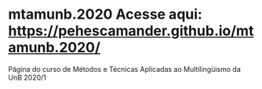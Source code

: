 # mtamunb.2020 Acesse aqui: https://pehescamander.github.io/mtamunb.2020/
Página do curso de Métodos e Técnicas Aplicadas ao Multilingüismo da UnB 2020/1
